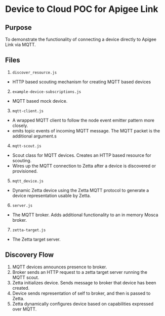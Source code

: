 # Device to Cloud POC for Apigee Link

## Purpose 

To demonstrate the functionality of connecting a device directly to Apigee Link via MQTT. 

## Files

1. `discover_resource.js`
  * HTTP based scouting mechanism for creating MQTT based devices
2. `example-device-subscriptions.js`
  * MQTT based mock device. 
3. `mqtt-client.js`
  * A wrapped MQTT client to follow the node event emitter pattern more closely. 
  * emits topic events of incoming MQTT message. The MQTT packet is the additional argument.s
4. `mqtt-scout.js`
  * Scout class for MQTT devices. Creates an HTTP based resource for scouting. 
  * Wires up the MQTT connection to Zetta after a device is discovered or provisioned.
5. `mqtt_device.js`
  * Dynamic Zetta device using the Zetta MQTT protocol to generate a device representation usable by Zetta.
6. `server.js`
  * The MQTT broker. Adds additional functionality to an in memory Mosca broker.
7. `zetta-target.js`
  * The Zetta target server.

## Discovery Flow

1. MQTT devices announces presence to broker.
2. Broker sends an HTTP request to a zetta target server running the MQTT scout.
3. Zetta initializes device. Sends message to broker that device has been created.
4. Device sends representation of self to broker, and then is passed to Zetta.
5. Zetta dynamically configures device based on capabilities expressed over MQTT.

